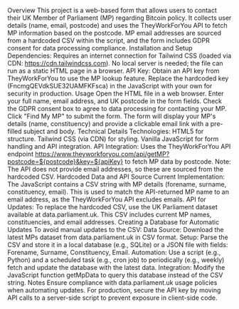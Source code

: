 Overview
This project is a web-based form that allows users to contact their UK Member of Parliament (MP) regarding Bitcoin policy. It collects user details (name, email, postcode) and uses the TheyWorkForYou API to fetch MP information based on the postcode. MP email addresses are sourced from a hardcoded CSV within the script, and the form includes GDPR consent for data processing compliance.
Installation and Setup
Dependencies: 
Requires an internet connection for Tailwind CSS (loaded via CDN: https://cdn.tailwindcss.com).
No local server is needed; the file can run as a static HTML page in a browser.
API Key: 
Obtain an API key from TheyWorkForYou to use the MP lookup feature.
Replace the hardcoded key (FncmgQEVdkSUE32UAMFKFsca) in the JavaScript with your own for security in production.
Usage
Open the HTML file in a web browser.
Enter your full name, email address, and UK postcode in the form fields.
Check the GDPR consent box to agree to data processing for contacting your MP.
Click "Find My MP" to submit the form.
The form will display your MP's details (name, constituency) and provide a clickable email link with a pre-filled subject and body.
Technical Details
Technologies: 
HTML5 for structure.
Tailwind CSS (via CDN) for styling.
Vanilla JavaScript for form handling and API integration.
API Integration: 
Uses the TheyWorkForYou API endpoint https://www.theyworkforyou.com/api/getMP?postcode=${postcode}&key=${apiKey} to fetch MP data by postcode.
Note: The API does not provide email addresses, so these are sourced from the hardcoded CSV.
Hardcoded Data and API Source
Current Implementation: The JavaScript contains a CSV string with MP details (forename, surname, constituency, email). This is used to match the API-returned MP name to an email address, as the TheyWorkForYou API excludes emails.
API for Updates: To replace the hardcoded CSV, use the UK Parliament dataset available at data.parliament.uk. This CSV includes current MP names, constituencies, and email addresses.
Creating a Database for Automatic Updates
To avoid manual updates to the CSV:
Data Source: Download the latest MPs dataset from data.parliament.uk in CSV format.
Setup: Parse the CSV and store it in a local database (e.g., SQLite) or a JSON file with fields: Forename, Surname, Constituency, Email.
Automation: Use a script (e.g., Python) and a scheduled task (e.g., cron job) to periodically (e.g., weekly) fetch and update the database with the latest data.
Integration: Modify the JavaScript function getMpData to query this database instead of the CSV string.
Notes
Ensure compliance with data.parliament.uk usage policies when automating updates.
For production, secure the API key by moving API calls to a server-side script to prevent exposure in client-side code.
